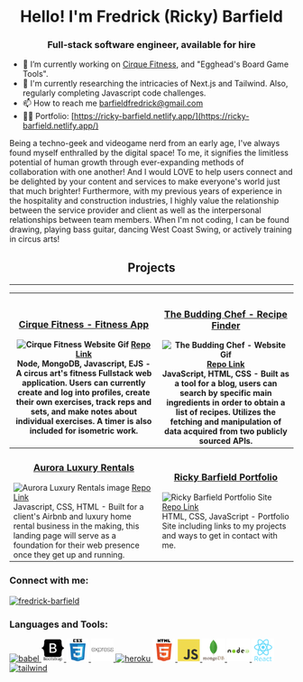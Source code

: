 


<h1 align="center">Hello! I'm Fredrick (Ricky) Barfield</h1>
<h3 align="center">Full-stack software engineer, available for hire </h3>

- 🔭 I’m currently working on [Cirque Fitness](https://cirque-fitness-7a65c25767f6.herokuapp.com/), and "Egghead's Board Game Tools".
- :book: I'm currently researching the intricacies of Next.js and Tailwind. Also, regularly completing Javascript code challenges.
- 📫 How to reach me barfieldfredrick@gmail.com
- 👨‍💻 Portfolio: [https://ricky-barfield.netlify.app/](https://ricky-barfield.netlify.app/)

Being a techno-geek and videogame nerd from an early age, I've always found myself enthralled by the digital space! To me, it signifies the limitless potential of human growth through ever-expanding methods of collaboration with one another! And I would LOVE to help users connect and be delighted by your content and services to make everyone's world just that much brighter! Furthermore, with my previous years of experience in the hospitality and construction industries, I highly value the relationship between the service provider and client as well as the interpersonal relationships between team members. When I'm not coding, I can be found drawing, playing bass guitar, dancing West Coast Swing, or actively training in circus arts!
<h2 align="center">Projects</h2>

-------------

|<h3 align='center'> [Cirque Fitness - Fitness App](https://cirque-fitness-7a65c25767f6.herokuapp.com/) </h3> </h3>![Cirque Fitness Website Gif](https://res.cloudinary.com/dniwvymzt/image/upload/v1697132736/Portfolio/CirqueFitness_wckdlp.gif) [Repo Link](https://github.com/flbarfield/cirqueFitness) <br>Node, MongoDB, Javascript, EJS - A circus art's fitness Fullstack web application. Users can currently create and log into profiles, create their own exercises, track reps and sets, and make notes about individual exercises. A timer is also included for isometric work.   |<h3 align='center'>[The Budding Chef - Recipe Finder](https://thebuddingchef.netlify.app/)</h3>![The Budding Chef - Website Gif](https://res.cloudinary.com/dniwvymzt/image/upload/v1697132736/Portfolio/TheBuddingChef_kxhedk.gif) [Repo Link](https://github.com/flbarfield/theBuddingChef)<br>JavaScript, HTML, CSS - Built as a tool for a blog, users can search by specific main ingredients in order to obtain a list of recipes. Utilizes the fetching and manipulation of data acquired from two publicly sourced APIs. | 
|---|---|
|<h3 align="center"> [Aurora Luxury Rentals](https://auroraluxuryrentals.netlify.app/) </h3>![Aurora Luxury Rentals image](https://res.cloudinary.com/dniwvymzt/image/upload/v1697132842/Portfolio/auroraStill_banubq.png) [Repo Link](https://github.com/flbarfield/auroraLuxuryRentals) <br>Javascript, CSS, HTML - Built for a client's Airbnb and luxury home rental business in the making, this landing page will serve as a foundation for their web presence once they get up and running.         |<h3 align='center'> [Ricky Barfield Portfolio](https://ricky-barfield.netlify.app/) </h3>![Ricky Barfield Portfolio Site](https://res.cloudinary.com/dniwvymzt/image/upload/v1697132736/Portfolio/portfolioScreen_miwun1.png) [Repo Link](https://github.com/flbarfield/portfolioStuff) <br>HTML, CSS, JavaScript - Portfolio Site including links to my projects and ways to get in contact with me.|





<h3 align="left">Connect with me:</h3>
<p align="left">
<a href="https://linkedin.com/in/fredrick-barfield" target="blank"><img align="center" src="https://raw.githubusercontent.com/rahuldkjain/github-profile-readme-generator/master/src/images/icons/Social/linked-in-alt.svg" alt="fredrick-barfield" height="30" width="40" /></a>
</p>

<h3 align="left">Languages and Tools:</h3>
<p align="left"> <a href="https://babeljs.io/" target="_blank" rel="noreferrer"> <img src="https://www.vectorlogo.zone/logos/babeljs/babeljs-icon.svg" alt="babel" width="40" height="40"/> </a> <a href="https://getbootstrap.com" target="_blank" rel="noreferrer"> <img src="https://raw.githubusercontent.com/devicons/devicon/master/icons/bootstrap/bootstrap-plain-wordmark.svg" alt="bootstrap" width="40" height="40"/> </a> <a href="https://www.w3schools.com/css/" target="_blank" rel="noreferrer"> <img src="https://raw.githubusercontent.com/devicons/devicon/master/icons/css3/css3-original-wordmark.svg" alt="css3" width="40" height="40"/> </a> <a href="https://expressjs.com" target="_blank" rel="noreferrer"> <img src="https://raw.githubusercontent.com/devicons/devicon/master/icons/express/express-original-wordmark.svg" alt="express" width="40" height="40"/> </a> <a href="https://heroku.com" target="_blank" rel="noreferrer"> <img src="https://www.vectorlogo.zone/logos/heroku/heroku-icon.svg" alt="heroku" width="40" height="40"/> </a> <a href="https://www.w3.org/html/" target="_blank" rel="noreferrer"> <img src="https://raw.githubusercontent.com/devicons/devicon/master/icons/html5/html5-original-wordmark.svg" alt="html5" width="40" height="40"/> </a> <a href="https://developer.mozilla.org/en-US/docs/Web/JavaScript" target="_blank" rel="noreferrer"> <img src="https://raw.githubusercontent.com/devicons/devicon/master/icons/javascript/javascript-original.svg" alt="javascript" width="40" height="40"/> </a> <a href="https://www.mongodb.com/" target="_blank" rel="noreferrer"> <img src="https://raw.githubusercontent.com/devicons/devicon/master/icons/mongodb/mongodb-original-wordmark.svg" alt="mongodb" width="40" height="40"/> </a> <a href="https://nodejs.org" target="_blank" rel="noreferrer"> <img src="https://raw.githubusercontent.com/devicons/devicon/master/icons/nodejs/nodejs-original-wordmark.svg" alt="nodejs" width="40" height="40"/> </a> <a href="https://reactjs.org/" target="_blank" rel="noreferrer"> <img src="https://raw.githubusercontent.com/devicons/devicon/master/icons/react/react-original-wordmark.svg" alt="react" width="40" height="40"/> </a> <a href="https://tailwindcss.com/" target="_blank" rel="noreferrer"> <img src="https://www.vectorlogo.zone/logos/tailwindcss/tailwindcss-icon.svg" alt="tailwind" width="40" height="40"/> </a> </p>
